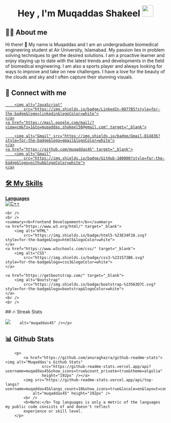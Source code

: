 <h1 align="center">Hey , I'm Muqaddas Shakeel <img src="https://media.giphy.com/media/hvRJCLFzcasrR4ia7z/giphy.gif"
        width="35"></h1>

## :sassy_man: About me
Hi there! 👋 My name is Muqaddas  and I am an undergraduate biomedical engineering student at Air University, Islamabad. My passion lies in problem solving techniques to get the desired solutions. I am a proactive learner and enjoy staying up to date with the latest trends and developments in the field of biomedical engineering. I am also a sports player and always looking for ways to improve and take on new challenges. I have a love for the beauty of the clouds and sky and I often capture their stunning visuals.

## 👯 Connect with me
<p>
    <a href="https://www.linkedin.com/in/muqaddas-shakeel-32072121b/" target="_blank">

        <img alt="JavaScript"
            src="https://img.shields.io/badge/LinkedIn-0077B5?style=for-the-badge&logo=linkedin&logoColor=white">
    </a>
    <a href="https://mail.google.com/mail/?view=cm&fs=1&to=muqaddas.shakeel56@gmail.com" target="_blank">

        <img alt="Gmail" src="https://img.shields.io/badge/Gmail-D14836?style=for-the-badge&logo=gmail&logoColor=white">
    </a>
    <a href="https://github.com/muqaddas45" target="_blank">
        <img alt="Gmail"
            src="https://img.shields.io/badge/GitHub-100000?style=for-the-badge&logo=github&logoColor=white">
    </a>
</p>



## 🛠️ My Skills

<p>
    <summary><b>Languages</b></summary>
    <a href="https://www.w3schools.com/cpp/cpp_intro.asp" target="_blank">
        <img alt="C++"
            src="https://img.shields.io/badge/C%2B%2B-00599C?style=for-the-badge&logo=c%2B%2B&logoColor=white">
    </a>

    <br />
    <br />
    <summary><b>Frontend Developement</b></summary>
    <a href="https://www.w3.org/html/" target="_blank">
        <img alt="HTML"
            src="https://img.shields.io/badge/html5-%23E34F26.svg?style=for-the-badge&logo=html5&logoColor=white">
    </a>
    <a href="https://www.w3schools.com/css/" target="_blank">
        <img alt="CSS"
            src="https://img.shields.io/badge/css3-%231572B6.svg?style=for-the-badge&logo=css3&logoColor=white">
    </a>

    <a href="https://getbootstrap.com/" target="_blank">
        <img alt="Bootstrap"
            src="https://img.shields.io/badge/bootstrap-%23563D7C.svg?style=for-the-badge&logo=bootstrap&logoColor=white">
    </a>
    <br />
    <br />

</p>
## 🔥 Streak Stats
<p><img src="https://github-readme-streak-stats.herokuapp.com/?user=muqaddas45&theme=algolia"

        alt="muqaddas45" /></p>

## 📊 Github Stats
        <p>
            <a href="https://github.com/anuraghazra/github-readme-stats"><img alt="Muqaddas's Github Stats"
                    src="https://github-readme-stats.vercel.app/api?username=muqaddas45&show_icons=true&count_private=true&theme=algolia"
                    height="192px" /></a>
            <img src="https://github-readme-stats.vercel.app/api/top-langs?username=muqaddas45&langs_count=10&show_icons=true&locale=en&layout=compact&theme=algolia"
                alt="muqaddas45" height="192px" />
            <br />
            <b>Note:</b> Top languages is only a metric of the languages my public code consists of and doesn't reflect
            experience or skill level.
        </p>
